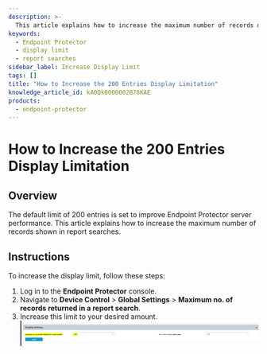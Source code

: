 ```yaml
---
description: >-
  This article explains how to increase the maximum number of records displayed in report searches in Endpoint Protector.
keywords:
  - Endpoint Protector
  - display limit
  - report searches
sidebar_label: Increase Display Limit
tags: []
title: "How to Increase the 200 Entries Display Limitation"
knowledge_article_id: kA0Qk0000002B76KAE
products:
  - endpoint-protector
---
```


# How to Increase the 200 Entries Display Limitation

## Overview

The default limit of 200 entries is set to improve Endpoint Protector server performance. This article explains how to increase the maximum number of records shown in report searches.

## Instructions

To increase the display limit, follow these steps:

1. Log in to the **Endpoint Protector** console.
2. Navigate to **Device Control** > **Global Settings** > **Maximum no. of records returned in a report search**.
3. Increase this limit to your desired amount.  
   ![Maximum number of records returned in a report search setting in Endpoint Protector](./images/servlet_image_1ec78e31c389.png)